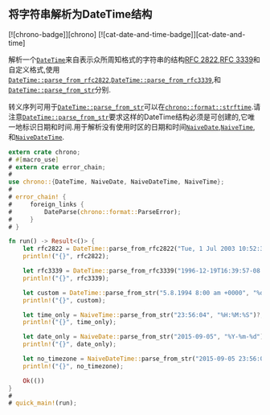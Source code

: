 
## 将字符串解析为DateTime结构

[![chrono-badge]][chrono] [![cat-date-and-time-badge]][cat-date-and-time]

解析一个[`DateTime`]来自表示众所周知格式的字符串的结构[RFC 2822],[RFC 3339]和自定义格式,使用[`DateTime::parse_from_rfc2822`],[`DateTime::parse_from_rfc3339`],和[`DateTime::parse_from_str`]分别.

转义序列可用于[`DateTime::parse_from_str`]可以在[`chrono::format::strftime`].请注意[`DateTime::parse_from_str`]要求这样的DateTime结构必须是可创建的,它唯一地标识日期和时间.用于解析没有使用时区的日期和时间[`NaiveDate`],[`NaiveTime`],和[`NaiveDateTime`].

```rust
extern crate chrono;
# #[macro_use]
# extern crate error_chain;
#
use chrono::{DateTime, NaiveDate, NaiveDateTime, NaiveTime};
#
# error_chain! {
#     foreign_links {
#         DateParse(chrono::format::ParseError);
#     }
# }

fn run() -> Result<()> {
    let rfc2822 = DateTime::parse_from_rfc2822("Tue, 1 Jul 2003 10:52:37 +0200")?;
    println!("{}", rfc2822);

    let rfc3339 = DateTime::parse_from_rfc3339("1996-12-19T16:39:57-08:00")?;
    println!("{}", rfc3339);

    let custom = DateTime::parse_from_str("5.8.1994 8:00 am +0000", "%d.%m.%Y %H:%M %P %z")?;
    println!("{}", custom);

    let time_only = NaiveTime::parse_from_str("23:56:04", "%H:%M:%S")?;
    println!("{}", time_only);

    let date_only = NaiveDate::parse_from_str("2015-09-05", "%Y-%m-%d")?;
    println!("{}", date_only);

    let no_timezone = NaiveDateTime::parse_from_str("2015-09-05 23:56:04", "%Y-%m-%d %H:%M:%S")?;
    println!("{}", no_timezone);

    Ok(())
}
#
# quick_main!(run);
```

[`chrono::format::strftime`]: https://docs.rs/chrono/*/chrono/format/strftime/index.html

[`datetime::format`]: https://docs.rs/chrono/*/chrono/struct.DateTime.html#method.format

[`datetime::parse_from_rfc2822`]: https://docs.rs/chrono/*/chrono/struct.DateTime.html#method.parse_from_rfc2822

[`datetime::parse_from_rfc3339`]: https://docs.rs/chrono/*/chrono/struct.DateTime.html#method.parse_from_rfc3339

[`datetime::parse_from_str`]: https://docs.rs/chrono/*/chrono/struct.DateTime.html#method.parse_from_str

[`datetime::to_rfc2822`]: https://docs.rs/chrono/*/chrono/struct.DateTime.html#method.to_rfc2822

[`datetime::to_rfc3339`]: https://docs.rs/chrono/*/chrono/struct.DateTime.html#method.to_rfc3339

[`datetime`]: https://docs.rs/chrono/*/chrono/struct.DateTime.html

[`naivedate`]: https://docs.rs/chrono/*/chrono/naive/struct.NaiveDate.html

[`naivedatetime`]: https://docs.rs/chrono/*/chrono/naive/struct.NaiveDateTime.html

[`naivetime`]: https://docs.rs/chrono/*/chrono/naive/struct.NaiveTime.html

[rfc 2822]: https://www.ietf.org/rfc/rfc2822.txt

[rfc 3339]: https://www.ietf.org/rfc/rfc3339.txt
